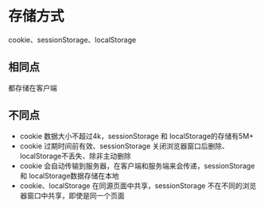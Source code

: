 # 存储方式

cookie、sessionStorage、localStorage

## 相同点

都存储在客户端

## 不同点

- cookie 数据大小不超过4k，sessionStorage 和 localStorage的存储有5M+
- cookie 过期时间前有效、sessionStorage 关闭浏览器窗口后删除、localStorage不丢失、除非主动删除
- cookie 会自动传输到服务器，在客户端和服务端来会传递，sessionStorage 和 localStorage数据存储在本地
- cookie、localStorage 在同源页面中共享，sessionStorage 不在不同的浏览器窗口中共享，即使是同一个页面
